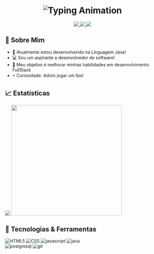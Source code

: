 
<h1 align="center">
  <img src="https://readme-typing-svg.herokuapp.com?font=Merriweather&pause=1000&color=F7F7F7&center=true&vCenter=true&width=500&lines=Ol%C3%A1!+meu+nome+%C3%A9+Diogo+Carvalho" alt="Typing Animation" 👋/>
</h1>

<p align="center">
  <a href="https://www.linkedin.com/in/diogocarvalhooo/">
    <img src="https://img.shields.io/badge/linkedin-%230077B5.svg?style=for-the-badge&logo=linkedin&logoColor=white" />
  </a>
  <a href="https://www.instagram.com/digo_carvalhoo/">
    <img src="https://img.shields.io/badge/Instagram-%23E4405F.svg?style=for-the-badge&logo=Instagram&logoColor=white"/>
  </a>
  <a href="mailto:diogocarva25@gmail.com">
    <img src="https://img.shields.io/badge/Gmail-D14836?style=for-the-badge&logo=gmail&logoColor=white" />
  </a>
</p>

## 🚀 Sobre Mim
- 🌱 Atualmente estou desenvolvendo na Linguagem Java!
- 💻 Sou um aspirante a desenvolvedor de software!
- 🎯 Meu objetivo é melhorar minhas habilidades em desenvolvimento FullStack 
- ⚡ Curiosidade: Adoro jogar um fps!

## 📈 Estatísticas

<p>
<img src="https://github-readme-stats.vercel.app/api?username=digocarvalhoo&show_icons=true&count_private=true&hide=prs&theme=codeSTACKr" />
<img src="https://github-readme-stats.vercel.app/api/top-langs/?username=digocarvalhoo&layout=compact&cache_seconds=60" width="360" />
</p>

## 🔧 Tecnologias & Ferramentas

<div>
<img src="https://img.shields.io/badge/html5-%23E34F26.svg?style=for-the-badge&logo=html5&logoColor=white" alt="HTML5">
<img src="https://img.shields.io/badge/css3-%231572B6.svg?style=for-the-badge&logo=css3&logoColor=white" alt="CSS">
<img src="https://img.shields.io/badge/JavaScript-F7DF1E?style=for-the-badge&logo=javascript&logoColor=black" alt="javascript">
<img src="https://img.shields.io/badge/Java-000?style=for-the-badge&logo=java" alt="java">
</div>

<div>
<img src="https://img.shields.io/badge/postgres-%23316192.svg?style=for-the-badge&logo=postgresql&logoColor=white" alt="postgresql">
<img src="https://img.shields.io/badge/GIT-E44C30?style=for-the-badge&logo=git&logoColor=white" alt="git">
</div>

  

